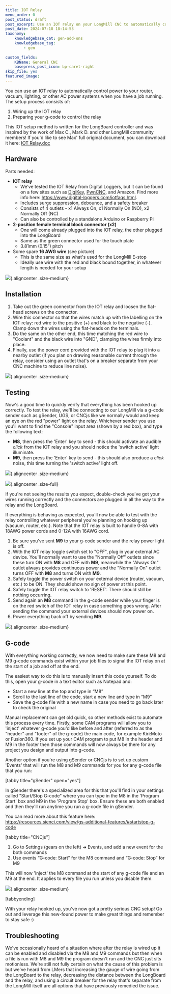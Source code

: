 ```yaml
---
title: IOT Relay
menu_order: 0
post_status: draft
post_excerpt: Use an IOT relay on your LongMill CNC to automatically control power to your router, vacuum, lighting, or other AC power systems.
post_date: 2024-07-18 18:14:53
taxonomy:
    knowledgebase_cat: gen-add-ons  
    knowledgebase_tag:
        - gen
        
custom_fields:
    KBName: General CNC
    basepress_post_icon: bp-caret-right
skip_file: yes
featured_image: 
---
```


You can use an IOT relay to automatically control power to your router, vacuum, lighting, or other AC power systems when you have a job running. The setup process consists of:

1. Wiring up the IOT relay
1. Preparing your g-code to control the relay

This IOT setup method is written for the LongBoard controller and was inspired by the work of Max C., Mark D. and other LongMill community members! If you'd like to see Max' full original document, you can download it here: <a href="https://resources.sienci.com/wp-content/uploads/2021/06/Max-C.-IOT-Relay-setup.docx" target="_blank" rel="noopener">IOT Relay.doc</a>

## Hardware

Parts needed:

- **IOT relay**
  - We’ve tested the IOT Relay from Digital Loggers, but it can be found on a few sites such as <a href="https://www.digikey.ca/en/products/detail/sparkfun-electronics/COM-14236/7652745" target="_blank" rel="noopener">DigiKey</a>, <a href="https://PwnCNC.com/products/iot-power-strip" target="_blank" rel="noopener">PwnCNC</a>, and Amazon. Find more info here: <a href="https://www.digital-loggers.com/iotfaqs.html" target="_blank" rel="noopener">https://www.digital-loggers.com/iotfaqs.html</a>.
  - Includes surge suppression, debounce, and a safety breaker
  - Consists of 4 outlets - x1 Always On, x1 Normally On (NO), x2 Normally Off (NC)
  - Can also be controlled by a standalone Arduino or Raspberry Pi
- **2-position female terminal block connector (x2)**
  - One will come already plugged into the IOT relay, the other plugged into the LongBoard
  - Same as the green connector used for the touch plate
  - 3.81mm (0.15”) pitch
- Some spare **16 AWG wire** (see picture)
  - This is the same size as what's used for the LongMill E-stop
  - Ideally use wire with the red and black bound together, in whatever length is needed for your setup

![](/_images/_longmill/_advanced/_6_IOTRelay/lm_IOT_p1_Wire.jpg){.aligncenter .size-medium}

## Installation

1. Take out the green connector from the IOT relay and loosen the flat-head screws on the connector.
1. Wire this connector so that the wires match up with the labelling on the IOT relay: red wire to the positive (+) and black to the negative (-). Clamp down the wires using the flat-heads on the terminals.
1. Do the same on the other end, this time matching the red wire to "Coolant" and the black wire into "GND", clamping the wires firmly into place.
1. Finally, use the power cord provided with the IOT relay to plug it into a nearby outlet (if you plan on drawing reasonable current through the relay, consider using an outlet that's on a breaker separate from your CNC machine to reduce line noise).

![](/_images/_longmill/_advanced/_6_IOTRelay/lm_IOT_p2_CoolantHookUp.jpg){.aligncenter .size-medium}

## Testing

Now's a good time to quickly verify that everything has been hooked up correctly. To test the relay, we'll be connecting to our LongMill via a g-code sender such as gSender, UGS, or CNCjs like we normally would and keep an eye on the red "power" light on the relay. Whichever sender you use you'll want to find the "Console" input area (shown by a red box), and type the following text:

- **M8**, then press the 'Enter' key to send - this should activate an audible *click* from the IOT relay and you should notice the 'switch active' light illuminate.
- **M9**, then press the 'Enter' key to send - this should also produce a *click* noise, this time turning the 'switch active' light off.

![](/_images/_longmill/_advanced/_6_IOTRelay/lm_IOT_p3_Testing.png){.aligncenter .size-medium}

![](/_images/_longmill/_advanced/_6_IOTRelay/lm_IOT_p4_Switch.jpg){.aligncenter .size-full}

If you're not seeing the results you expect, double-check you've got your wires running correctly and the connectors are plugged in all the way to the relay and the LongBoard.

If everything is behaving as expected, you'll now be able to test with the relay controlling whatever peripheral you're planning on hooking up (vacuum, router, etc.). Note that the IOT relay is built to handle 0-8A with 18AWG power cords and 0-12A with 16AWG cord.

1. Be sure you've sent **M9** to your g-code sender and the relay power light is off.
1. With the IOT relay toggle switch set to "OFF", plug in your external AC device. You'll normally want to use the "Normally Off" outlets since these turn ON with **M8** and OFF with **M9**, meanwhile the "Always On" outlet always provides continuous power and the "Normally On" outlet turns OFF with **M8** and turns ON with **M9**.
1. Safely toggle the power switch on your external device (router, vacuum, etc.) to be ON. They should show no sign of power at this point.
1. Safely toggle the IOT relay switch to 'RESET'. There should still be nothing occurring.
1. Send again an **M8** command in the g-code sender while your finger is on the red switch of the IOT relay in case something goes wrong. After sending the command your external devices should now power on.
1. Power everything back off by sending **M9**.

![](/_images/_longmill/_advanced/_6_IOTRelay/lm_IOT_p5_FullDiagram.jpg){.aligncenter .size-medium}

## G-code

With everything working correctly, we now need to make sure these M8 and M9 g-code commands exist within your job files to signal the IOT relay on at the start of a job and off at the end.

The easiest way to do this is to manually insert this code yourself. To do this, open your g-code in a text editor such as Notepad and:

- Start a new line at the top and type in “M8”
- Scroll to the last line of the code, start a new line and type in “M9”
- Save the g-code file with a new name in case you need to go back later to check the original

Manual replacement can get old quick, so other methods exist to automate this process every time. Firstly, some CAM programs will allow you to 'inject' whatever g-code you'd like before and after (referred to as the "header" and "footer" of the g-code) the main code, for example Kiri:Moto or Fusion360. If you set up your CAM program to put M8 in the header and M9 in the footer then those commands will now always be there for any project you design and output into g-code.

Another option if you're using gSender or CNCjs is to set up custom 'Events' that will run the M8 and M9 commands for you for any g-code file that you run:

[tabby title="gSender" open="yes"]

In gSender there's a specialized area for this that you'll find in your settings called "Start/Stop G-code" where you can type in the M8 in the 'Program Start' box and M9 in the 'Program Stop' box. Ensure these are both enabled and then they'll run anytime you run a g-code file in gSender.

You can read more about this feature here: <a href="https://resources.sienci.com/view/gs-additional-features/#startstop-g-code" target="_blank" rel="noopener">https://resources.sienci.com/view/gs-additional-features/#startstop-g-code</a>

[tabby title="CNCjs"]

1. Go to Settings (gears on the left) ➜ Events, and add a new event for the both commands
1. Use events “G-code: Start” for the M8 command and “G-code: Stop” for M9

This will now 'inject' the M8 command at the start of any g-code file and an M9 at the end. It applies to every file you run unless you disable them.

![](/_images/_longmill/_advanced/_6_IOTRelay/lm_IOT_p6_Event.png){.aligncenter .size-medium}

[tabbyending]

With your relay hooked up, you've now got a pretty serious CNC setup! Go out and leverage this new-found power to make great things and remember to stay safe :)

## Troubleshooting

We've occasionally heard of a situation where after the relay is wired up it can be enabled and disabled via the M8 and M9 commands but then when a file is run with M8 and M9 the program doesn't run and the CNC just sits motionless. We're still not fully certain on what the cause of this problem is but we've heard from LMers that increasing the gauge of wire going from the LongBoard to the relay, decreasing the distance between the LongBoard and the relay, and using a circuit breaker for the relay that's separate from the LongMill itself are all options that have previously remedied the issue.
